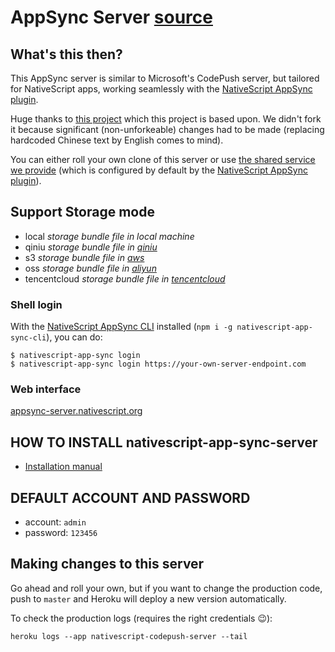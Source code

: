 # AppSync Server [source](https://github.com/EddyVerbruggen/nativescript-app-sync-server) 

## What's this then?
This AppSync server is similar to Microsoft's CodePush server, but tailored for NativeScript apps,
working seamlessly with the [NativeScript AppSync plugin](https://github.com/EddyVerbruggen/nativescript-app-sync).

Huge thanks to [this project](https://github.com/lisong/code-push-server) which this project is based upon.
We didn't fork it because significant (non-unforkeable) changes had to be made (replacing hardcoded Chinese text by English comes to mind).

You can either roll your own clone of this server or use [the shared service we provide](https://appsync-server.nativescript.org/) (which is configured by default by the [NativeScript AppSync plugin](https://github.com/EddyVerbruggen/nativescript-app-sync)).

## Support Storage mode 

- local *storage bundle file in local machine*
- qiniu *storage bundle file in [qiniu](http://www.qiniu.com/)*
- s3 *storage bundle file in [aws](https://aws.amazon.com/)*
- oss *storage bundle file in [aliyun](https://www.aliyun.com/product/oss)*
- tencentcloud *storage bundle file in [tencentcloud](https://cloud.tencent.com/product/cos)*

### Shell login

With the [NativeScript AppSync CLI]() installed (`npm i -g nativescript-app-sync-cli`), you can do:

```shell
$ nativescript-app-sync login
$ nativescript-app-sync login https://your-own-server-endpoint.com
```

### Web interface 

[appsync-server.nativescript.org](https://appsync-server.nativescript.org/)

## HOW TO INSTALL nativescript-app-sync-server

- [Installation manual](https://github.com/EddyVerbruggen/nativescript-app-sync-server/blob/master/docs/README.md)

## DEFAULT ACCOUNT AND PASSWORD

- account: `admin`
- password: `123456`

## Making changes to this server
Go ahead and roll your own, but if you want to change the production code, push to `master`
and Heroku will deploy a new version automatically.

To check the production logs (requires the right credentials 😉):

```shell
heroku logs --app nativescript-codepush-server --tail
```
